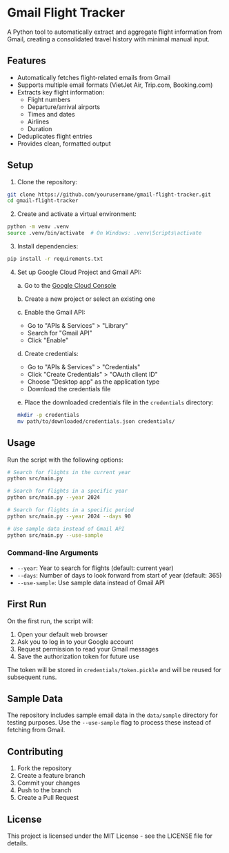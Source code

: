 # Gmail Flight Tracker

A Python tool to automatically extract and aggregate flight information from Gmail, creating a consolidated travel history with minimal manual input.

## Features

- Automatically fetches flight-related emails from Gmail
- Supports multiple email formats (VietJet Air, Trip.com, Booking.com)
- Extracts key flight information:
  - Flight numbers
  - Departure/arrival airports
  - Times and dates
  - Airlines
  - Duration
- Deduplicates flight entries
- Provides clean, formatted output

## Setup

1. Clone the repository:
```bash
git clone https://github.com/yourusername/gmail-flight-tracker.git
cd gmail-flight-tracker
```

2. Create and activate a virtual environment:
```bash
python -m venv .venv
source .venv/bin/activate  # On Windows: .venv\Scripts\activate
```

3. Install dependencies:
```bash
pip install -r requirements.txt
```

4. Set up Google Cloud Project and Gmail API:

   a. Go to the [Google Cloud Console](https://console.cloud.google.com/)
   
   b. Create a new project or select an existing one
   
   c. Enable the Gmail API:
      - Go to "APIs & Services" > "Library"
      - Search for "Gmail API"
      - Click "Enable"
   
   d. Create credentials:
      - Go to "APIs & Services" > "Credentials"
      - Click "Create Credentials" > "OAuth client ID"
      - Choose "Desktop app" as the application type
      - Download the credentials file
   
   e. Place the downloaded credentials file in the `credentials` directory:
      ```bash
      mkdir -p credentials
      mv path/to/downloaded/credentials.json credentials/
      ```

## Usage

Run the script with the following options:

```bash
# Search for flights in the current year
python src/main.py

# Search for flights in a specific year
python src/main.py --year 2024

# Search for flights in a specific period
python src/main.py --year 2024 --days 90

# Use sample data instead of Gmail API
python src/main.py --use-sample
```

### Command-line Arguments

- `--year`: Year to search for flights (default: current year)
- `--days`: Number of days to look forward from start of year (default: 365)
- `--use-sample`: Use sample data instead of Gmail API

## First Run

On the first run, the script will:
1. Open your default web browser
2. Ask you to log in to your Google account
3. Request permission to read your Gmail messages
4. Save the authorization token for future use

The token will be stored in `credentials/token.pickle` and will be reused for subsequent runs.

## Sample Data

The repository includes sample email data in the `data/sample` directory for testing purposes. Use the `--use-sample` flag to process these instead of fetching from Gmail.

## Contributing

1. Fork the repository
2. Create a feature branch
3. Commit your changes
4. Push to the branch
5. Create a Pull Request

## License

This project is licensed under the MIT License - see the LICENSE file for details.
